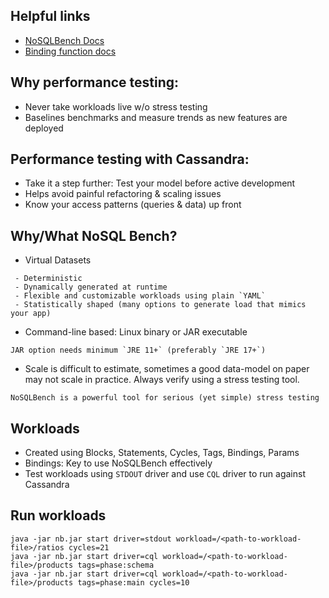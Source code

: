 ## Helpful links
* [NoSQLBench Docs](https://docs.nosqlbench.io/)
* [Binding function docs](https://docs.nosqlbench.io/docs/bindings/binding-concepts/)


## Why performance testing: 
* Never take workloads live w/o stress testing
* Baselines benchmarks and measure trends as new features are deployed 

## Performance testing with Cassandra:
* Take it a step further: Test your model before active development
* Helps avoid painful refactoring & scaling issues 
* Know your access patterns (queries & data) up front

## Why/What NoSQL Bench?
* Virtual Datasets
``` 
 - Deterministic 
 - Dynamically generated at runtime
 - Flexible and customizable workloads using plain `YAML`
 - Statistically shaped (many options to generate load that mimics your app)
```
* Command-line based: Linux binary or JAR executable 
``` 
JAR option needs minimum `JRE 11+` (preferably `JRE 17+`) 
```
* Scale is difficult to estimate, sometimes a good data-model on paper may not scale in practice. Always verify using a stress testing tool.
``` 
NoSQLBench is a powerful tool for serious (yet simple) stress testing 
```

## Workloads
* Created using Blocks, Statements, Cycles, Tags, Bindings, Params
* Bindings: Key to use NoSQLBench effectively 
* Test workloads using `STDOUT` driver and use `CQL` driver to run against Cassandra

## Run workloads 
```
java -jar nb.jar start driver=stdout workload=/<path-to-workload-file>/ratios cycles=21
java -jar nb.jar start driver=cql workload=/<path-to-workload-file>/products tags=phase:schema
java -jar nb.jar start driver=cql workload=/<path-to-workload-file>/products tags=phase:main cycles=10
```
